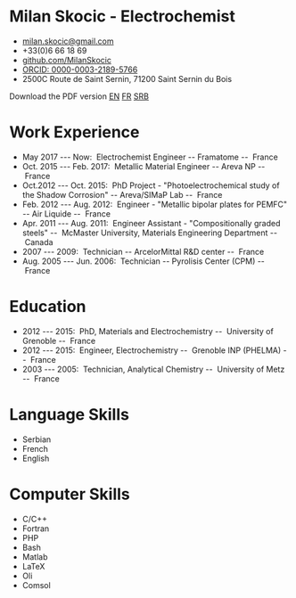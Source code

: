 # Milan Skocic - Electrochemist
	
* [milan.skocic\@gmail.com](mailto://milan.skocic@gmail.com)
* +33(0)6 66 18 69
* [github.com/MilanSkocic](https://www.github.com/MilanSkocic)
* [ORCID: 0000-0003-2189-5766](https://www.orcid.org/0000-0003-2189-5766)
* 2500C Route de Saint Sernin, 71200 Saint Sernin du Bois

Download the PDF version [EN](./cv-milan_skocic-en.pdf) [FR](./cv-milan_skocic-fr.pdf) [SRB](./cv-milan_skocic-sr.pdf)
	

Work Experience
===============

* May 2017 --- Now:  Electrochemist Engineer -- Framatome --  France
* Oct. 2015 --- Feb. 2017:  Metallic Material Engineer -- Areva NP --  France
* Oct.2012 --- Oct. 2015:  PhD Project - "Photoelectrochemical study of the Shadow Corrosion" -- Areva/SIMaP Lab --  France
* Feb. 2012 --- Aug. 2012:  Engineer - "Metallic bipolar plates for PEMFC" -- Air Liquide --  France
* Apr. 2011 --- Aug. 2011:  Engineer Assistant - "Compositionally graded steels" --  McMaster University, Materials Engineering Department --  Canada
* 2007 --- 2009:  Technician -- ArcelorMittal R&D center --  France
* Aug. 2005 --- Jun. 2006:  Technician -- Pyrolisis Center (CPM) --  France


Education 
==========

* 2012 --- 2015:  PhD, Materials and Electrochemistry --  University of Grenoble --  France
* 2012 --- 2015:  Engineer, Electrochemistry --  Grenoble INP (PHELMA) --  France
* 2003 --- 2005:  Technician, Analytical Chemistry --  University of Metz --  France

Language Skills
===============

* Serbian
* French
* English

Computer Skills
===============
* C/C++
* Fortran
* PHP
* Bash
* Matlab
* LaTeX
* Oli
* Comsol

